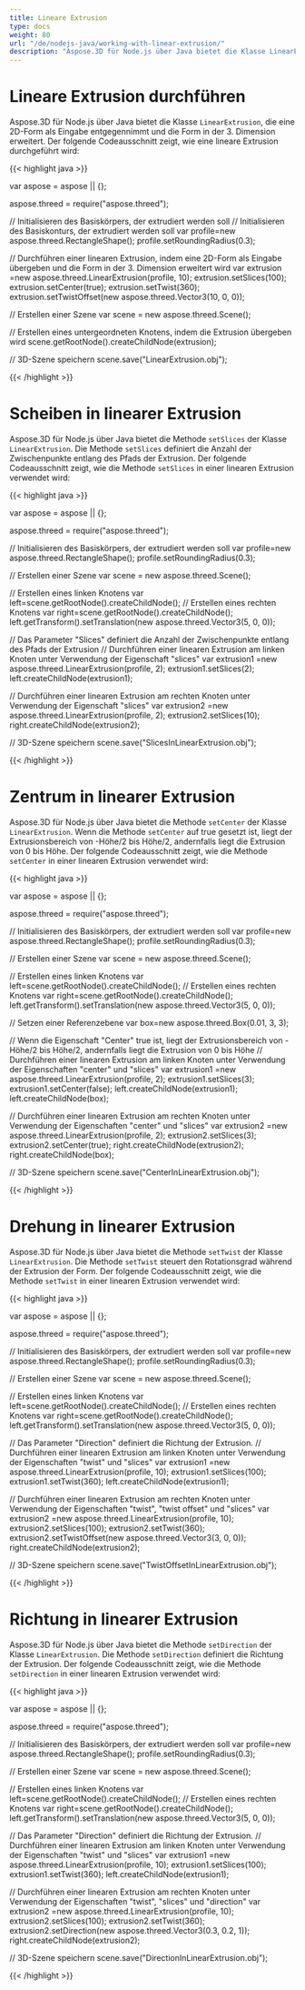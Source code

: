 ```yaml
---
title: Lineare Extrusion
type: docs
weight: 80
url: "/de/nodejs-java/working-with-linear-extrusion/"
description: "Aspose.3D für Node.js über Java bietet die Klasse LinearExtrusion, die eine 2D-Form als Eingabe entgegennimmt und die Form in der 3. Dimension erweitert."
---
```


# **Lineare Extrusion durchführen**
Aspose.3D für Node.js über Java bietet die Klasse `LinearExtrusion`, die eine 2D-Form als Eingabe entgegennimmt und die Form in der 3. Dimension erweitert. Der folgende Codeausschnitt zeigt, wie eine lineare Extrusion durchgeführt wird:

{{< highlight java >}}

var aspose = aspose || {};

aspose.threed = require("aspose.threed");

// Initialisieren des Basiskörpers, der extrudiert werden soll
// Initialisieren des Basiskonturs, der extrudiert werden soll
var profile=new aspose.threed.RectangleShape();
profile.setRoundingRadius(0.3);

// Durchführen einer linearen Extrusion, indem eine 2D-Form als Eingabe übergeben und die Form in der 3. Dimension erweitert wird
var extrusion =new aspose.threed.LinearExtrusion(profile, 10);
extrusion.setSlices(100);
extrusion.setCenter(true);
extrusion.setTwist(360);
extrusion.setTwistOffset(new aspose.threed.Vector3(10, 0, 0));

// Erstellen einer Szene
var scene = new aspose.threed.Scene();

// Erstellen eines untergeordneten Knotens, indem die Extrusion übergeben wird
scene.getRootNode().createChildNode(extrusion);

// 3D-Szene speichern
scene.save("LinearExtrusion.obj");

{{< /highlight >}}

# **Scheiben in linearer Extrusion**
Aspose.3D für Node.js über Java bietet die Methode `setSlices` der Klasse `LinearExtrusion`. Die Methode `setSlices` definiert die Anzahl der Zwischenpunkte entlang des Pfads der Extrusion. Der folgende Codeausschnitt zeigt, wie die Methode `setSlices` in einer linearen Extrusion verwendet wird:

{{< highlight java >}}

var aspose = aspose || {};

aspose.threed = require("aspose.threed");

// Initialisieren des Basiskörpers, der extrudiert werden soll
var profile=new aspose.threed.RectangleShape();
profile.setRoundingRadius(0.3);

// Erstellen einer Szene
var scene = new aspose.threed.Scene();

// Erstellen eines linken Knotens
var left=scene.getRootNode().createChildNode();
// Erstellen eines rechten Knotens
var right=scene.getRootNode().createChildNode();
left.getTransform().setTranslation(new aspose.threed.Vector3(5, 0, 0));

// Das Parameter "Slices" definiert die Anzahl der Zwischenpunkte entlang des Pfads der Extrusion
// Durchführen einer linearen Extrusion am linken Knoten unter Verwendung der Eigenschaft "slices"
var extrusion1 =new aspose.threed.LinearExtrusion(profile, 2);
extrusion1.setSlices(2);
left.createChildNode(extrusion1);

// Durchführen einer linearen Extrusion am rechten Knoten unter Verwendung der Eigenschaft "slices"
var extrusion2 =new aspose.threed.LinearExtrusion(profile, 2);
extrusion2.setSlices(10);
right.createChildNode(extrusion2);

// 3D-Szene speichern
scene.save("SlicesInLinearExtrusion.obj");

{{< /highlight >}}

# **Zentrum in linearer Extrusion**
Aspose.3D für Node.js über Java bietet die Methode `setCenter` der Klasse `LinearExtrusion`. Wenn die Methode `setCenter` auf true gesetzt ist, liegt der Extrusionsbereich von -Höhe/2 bis Höhe/2, andernfalls liegt die Extrusion von 0 bis Höhe. Der folgende Codeausschnitt zeigt, wie die Methode `setCenter` in einer linearen Extrusion verwendet wird:

{{< highlight java >}}

var aspose = aspose || {};

aspose.threed = require("aspose.threed");

// Initialisieren des Basiskörpers, der extrudiert werden soll
var profile=new aspose.threed.RectangleShape();
profile.setRoundingRadius(0.3);

// Erstellen einer Szene
var scene = new aspose.threed.Scene();

// Erstellen eines linken Knotens
var left=scene.getRootNode().createChildNode();
// Erstellen eines rechten Knotens
var right=scene.getRootNode().createChildNode();
left.getTransform().setTranslation(new aspose.threed.Vector3(5, 0, 0));

// Setzen einer Referenzebene
var box=new aspose.threed.Box(0.01, 3, 3);

// Wenn die Eigenschaft "Center" true ist, liegt der Extrusionsbereich von -Höhe/2 bis Höhe/2, andernfalls liegt die Extrusion von 0 bis Höhe
// Durchführen einer linearen Extrusion am linken Knoten unter Verwendung der Eigenschaften "center" und "slices"
var extrusion1 =new aspose.threed.LinearExtrusion(profile, 2);
extrusion1.setSlices(3);
extrusion1.setCenter(false);
left.createChildNode(extrusion1);
left.createChildNode(box);

// Durchführen einer linearen Extrusion am rechten Knoten unter Verwendung der Eigenschaften "center" und "slices"
var extrusion2 =new aspose.threed.LinearExtrusion(profile, 2);
extrusion2.setSlices(3);
extrusion2.setCenter(true);
right.createChildNode(extrusion2);
right.createChildNode(box);

// 3D-Szene speichern
scene.save("CenterInLinearExtrusion.obj");

{{< /highlight >}}

# **Drehung in linearer Extrusion**
Aspose.3D für Node.js über Java bietet die Methode `setTwist` der Klasse `LinearExtrusion`. Die Methode `setTwist` steuert den Rotationsgrad während der Extrusion der Form. Der folgende Codeausschnitt zeigt, wie die Methode `setTwist` in einer linearen Extrusion verwendet wird:

{{< highlight java >}}

var aspose = aspose || {};

aspose.threed = require("aspose.threed");

// Initialisieren des Basiskörpers, der extrudiert werden soll
var profile=new aspose.threed.RectangleShape();
profile.setRoundingRadius(0.3);

// Erstellen einer Szene
var scene = new aspose.threed.Scene();

// Erstellen eines linken Knotens
var left=scene.getRootNode().createChildNode();
// Erstellen eines rechten Knotens
var right=scene.getRootNode().createChildNode();
left.getTransform().setTranslation(new aspose.threed.Vector3(5, 0, 0));

// Das Parameter "Direction" definiert die Richtung der Extrusion.
// Durchführen einer linearen Extrusion am linken Knoten unter Verwendung der Eigenschaften "twist" und "slices"
var extrusion1 =new aspose.threed.LinearExtrusion(profile, 10);
extrusion1.setSlices(100);
extrusion1.setTwist(360);
left.createChildNode(extrusion1);

// Durchführen einer linearen Extrusion am rechten Knoten unter Verwendung der Eigenschaften "twist", "twist offset" und "slices"
var extrusion2 =new aspose.threed.LinearExtrusion(profile, 10);
extrusion2.setSlices(100);
extrusion2.setTwist(360);
extrusion2.setTwistOffset(new aspose.threed.Vector3(3, 0, 0));
right.createChildNode(extrusion2);

// 3D-Szene speichern
scene.save("TwistOffsetInLinearExtrusion.obj");

{{< /highlight >}}

# **Richtung in linearer Extrusion**
Aspose.3D für Node.js über Java bietet die Methode `setDirection` der Klasse `LinearExtrusion`. Die Methode `setDirection` definiert die Richtung der Extrusion. Der folgende Codeausschnitt zeigt, wie die Methode `setDirection` in einer linearen Extrusion verwendet wird:

{{< highlight java >}}

var aspose = aspose || {};

aspose.threed = require("aspose.threed");

// Initialisieren des Basiskörpers, der extrudiert werden soll
var profile=new aspose.threed.RectangleShape();
profile.setRoundingRadius(0.3);

// Erstellen einer Szene
var scene = new aspose.threed.Scene();

// Erstellen eines linken Knotens
var left=scene.getRootNode().createChildNode();
// Erstellen eines rechten Knotens
var right=scene.getRootNode().createChildNode();
left.getTransform().setTranslation(new aspose.threed.Vector3(5, 0, 0));

// Das Parameter "Direction" definiert die Richtung der Extrusion.
// Durchführen einer linearen Extrusion am linken Knoten unter Verwendung der Eigenschaften "twist" und "slices"
var extrusion1 =new aspose.threed.LinearExtrusion(profile, 10);
extrusion1.setSlices(100);
extrusion1.setTwist(360);
left.createChildNode(extrusion1);

// Durchführen einer linearen Extrusion am rechten Knoten unter Verwendung der Eigenschaften "twist", "slices" und "direction"
var extrusion2 =new aspose.threed.LinearExtrusion(profile, 10);
extrusion2.setSlices(100);
extrusion2.setTwist(360);
extrusion2.setDirection(new aspose.threed.Vector3(0.3, 0.2, 1));
right.createChildNode(extrusion2);

// 3D-Szene speichern
scene.save("DirectionInLinearExtrusion.obj");


{{< /highlight >}}